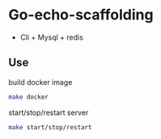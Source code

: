 # Go-echo-scaffolding

+ Cli + Mysql + redis

## Use

build docker image

```bash
make docker 
```

start/stop/restart server

```bash
make start/stop/restart
```